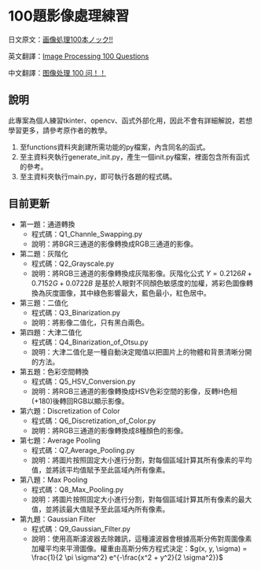 # 100題影像處理練習
日文原文：[画像処理100本ノック!!](https://github.com/ryoppippi/Gasyori100knock)

英文翻譯：[Image Processing 100 Questions](https://github.com/KuKuXia/Image_Processing_100_Questions/tree/master)

中文翻譯：[图像处理 100 问！！](https://github.com/gzr2017/ImageProcessing100Wen)

## 說明
此專案為個人練習tkinter、opencv、函式外部化用，因此不會有詳細解說，若想學習更多，請參考原作者的教學。
1. 至functions資料夾創建所需功能的py檔案，內含同名的函式。
2. 至主資料夾執行generate_init.py，產生一個init.py檔案，裡面包含所有函式的參考。
3. 至主資料夾執行main.py，即可執行各題的程式碼。

## 目前更新
- 第一題：通道轉換  
  - 程式碼：Q1_Channle_Swapping.py
  - 說明：將BGR三通道的影像轉換成RGB三通道的影像。
- 第二題：灰階化
  - 程式碼：Q2_Grayscale.py
  - 說明：將RGB三通道的影像轉換成灰階影像。灰階化公式 $Y = 0.2126R + 0.7152G + 0.0722B$ 是基於人眼對不同顏色敏感度的加權，將彩色圖像轉換為灰度圖像，其中綠色影響最大，藍色最小，紅色居中。
- 第三題：二值化
  - 程式碼：Q3_Binarization.py
  - 說明：將影像二值化，只有黑白兩色。
- 第四題：大津二值化
  - 程式碼：Q4_Binarization_of_Otsu.py
  - 說明：大津二值化是一種自動決定閥值以把圖片上的物體和背景清晰分開的方法。
- 第五題：色彩空間轉換
  - 程式碼：Q5_HSV_Conversion.py
  - 說明：將RGB三通道的影像轉換成HSV色彩空間的影像，反轉H色相(+180)後轉回RGB以顯示影像。
- 第六題：Discretization of Color
  - 程式碼：Q6_Discretization_of_Color.py
  - 說明：將RGB三通道的影像轉換成8種顏色的影像。
- 第七題：Average Pooling
  - 程式碼：Q7_Average_Pooling.py
  - 說明：將圖片按照固定大小進行分割，對每個區域計算其所有像素的平均值，並將該平均值賦予至此區域內所有像素。
- 第八題：Max Pooling
  - 程式碼：Q8_Max_Pooling.py
  - 說明：將圖片按照固定大小進行分割，對每個區域計算其所有像素的最大值，並將該最大值賦予至此區域內所有像素。
- 第九題：Gaussian Filter
  - 程式碼：Q9_Gaussian_Filter.py
  - 說明：使用高斯濾波器去除雜訊，這種濾波器會根據高斯分佈對周圍像素加權平均來平滑圖像。權重由高斯分佈方程式決定：$g(x, y, \sigma) = \frac{1}{2 \pi \sigma^2} e^{-\frac{x^2 + y^2}{2 \sigma^2}}$